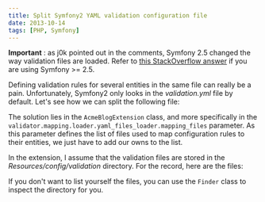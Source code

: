 ```yaml
---
title: Split Symfony2 YAML validation configuration file
date: 2013-10-14
tags: [PHP, Symfony]
---
```


**Important** : as j0k pointed out in the comments, Symfony 2.5 changed the way validation files are loaded. Refer to [this StackOverflow answer](http://stackoverflow.com/questions/24064813/how-to-split-validation-yaml-files-in-symfony-2-5/24210501#24210501) if you are using Symfony >= 2.5.

Defining validation rules for several entities in the same file can really be a pain. Unfortunately, Symfony2 only looks in the *validation.yml* file by default.
Let's see how we can split the following file:

<script type="text/javascript" src="https://gist.github.com/6974497.js?file=validation.yml"></script>

The solution lies in the <code>AcmeBlogExtension</code> class, and more specifically in the <code>validator.mapping.loader.yaml_files_loader.mapping_files</code> parameter. As this parameter defines the list of files used to map configuration rules to their entities, we just have to add our owns to the list.

<script type="text/javascript" src="https://gist.github.com/6974497.js?file=AcmeBlogExtension.php"></script>

In the extension, I assume that the validation files are stored in the *Resources/config/validation* directory. For the record, here are the files:

<script type="text/javascript" src="https://gist.github.com/6974497.js?file=Post.yml"></script>

<script type="text/javascript" src="https://gist.github.com/6974497.js?file=Comment.yml"></script>

If you don't want to list yourself the files, you can use the <code>Finder</code> class to inspect the directory for you.
